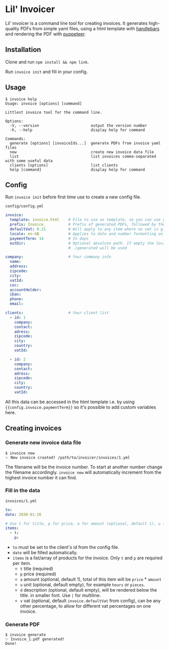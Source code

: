 # Lil' Invoicer

Lil' invoicer is a command line tool for creating invoices. It generates high-quality PDFs from simple yaml files, using a html template with [handlebars](https://github.com/handlebars-lang/handlebars.js) and rendering the PDF with [puppeteer](https://github.com/puppeteer/puppeteer).

## Installation 

Clone and run `npm install && npm link`.

Run `invoice init` and fill in your config.

## Usage

```
$ invoice help
Usage: invoice [options] [command]

Littlest invoice tool for the command line.

Options:
  -V, --version                       output the version number
  -h, --help                          display help for command

Commands:
  generate [options] [invoiceIds...]  generate PDFs from invoice yaml files
  new                                 create new invoice data file
  list                                list invoices comma-separated with some useful data
  clients [options]                   list clients
  help [command]                      display help for command
```

## Config

Run `invoice init` before first time use to create a new config file.

`config/config.yml`
```yaml
invoice:                    
  template: invoice.html    # File to use as template, so you can use your own
  prefix: Invoice_          # Prefix of generated PDFs, followed by the invoice number
  defaultVat: 0.21          # Will apply to any item where no vat is given
  locale: en-GB             # Applies to date and number formatting on the invoice
  paymentTerm: 14           # In days
  outDir:                   # Optional absolute path. If empty the local folder
                            # ./generated will be used

company:                    # Your commany info
  name:                     
  address:
  zipcode:
  city:
  vatId:                      
  coc:
  accountHolder:
  iban:
  phone:
  email:

clients:                    # Your client list
  - id: 1
    company:
    contact:
    adress:
    zipcode:
    city:
    country:
    vatId:

  - id: 2
    company:
    contact:
    adress:
    zipcode:
    city:
    country:
    vatId:
```

All this data can be accessed in the html template i.e. by using `{{config.invoice.paymentTerm}}` so it's possible to add custom variables here. 

## Creating invoices 

### Generate new invoice data file
```
$ invoice new
✨ New invoice created! /path/to/invoicer/invoices/1.yml
```

The filename will be the invoice number. To start at another number change the filename accordingly. `invoice new` will automatically increment from the highest invoice number it can find. 

### Fill in the data
`invoices/1.yml`
```yaml
to: 
date: 2030-01-26  

# Use t for title, p for price, a for amount (optional, default 1), u for unit (optional), d for description (optional), v for vat (optional)
items:
  - t: 
    p: 
```

- `to` must be set to the client's id from the config file. 
- `date` will be filled automatically. 
- `items` is a list/array of products for the invoice. Only `t` and `p` are required per item.
  - `t` title (required)
  - `p` price (required)
  - `a` amount (optional, default 1), total of this item will be `price` * `amount`
  - `u` unit (optional, default empty), for example `hours` or `pieces`. 
  - `d` description (optional, default empty), will be rendered below the title. in smaller font. Use `|` for multiline.
  - `v` vat (optional, default `invoice.defaultVat` from config), can be any other percentage, to allow for different vat percentages on one invoice.

### Generate PDF
```
$ invoice generate
✨ Invoice_1.pdf generated!
Done!
```